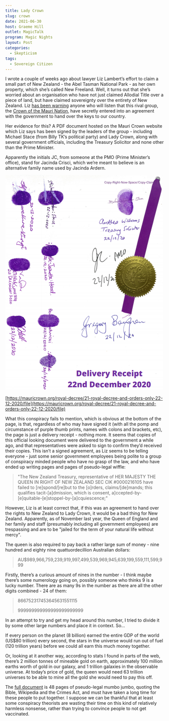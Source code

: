 ```yaml
---
title: Lady Crown
slug: crown
date: 2021-06-30
host: Graeme Hill
outlet: MagicTalk
program: Magic Nights
layout: Post
categories:
  - Skepticism
tags:
  - Sovereign Citizen
---
```


I wrote a couple of weeks ago about lawyer Liz Lambert’s effort to claim a small part of New Zealand - the Abel Tasman National Park - as her own property, which she’s called New Freeland. Well, it turns out that she’s worried about an organisation who have not just claimed Allodial Title over a piece of land, but have claimed sovereignty over the entirety of New Zealand. Liz [has been warning](https://podcasts.google.com/feed/aHR0cHM6Ly9mZWVkLnBvZGJlYW4uY29tL2xpYmVydHluei9mZWVkLnhtbA/episode/bGliZXJ0eW56LnBvZGJlYW4uY29tLzgzMzU1ZGIzLTUwYTEtMzlmMi04ZjlmLWU0NGU2ZDkyNDIyMw?sa=X&ved=0CAUQkfYCahcKEwiA57KS6LzxAhUAAAAAHQAAAAAQEQ) anyone who will listen that this rival group, the [Crown of the Mauri Nation](https://mauricrown.org/), have secretly entered into an agreement with the government to hand over the keys to our country.

<!-- more -->

Her evidence for this? A PDF document hosted on the Mauri Crown website which Liz says has been signed by the leaders of the group - including Michael Stace (from Billy TK’s political party) and Lady Crown, along with several government officials, including the Treasury Solicitor and none other than the Prime Minister.

Apparently the initials JC, from someone at the PMO (Prime Minister’s office), stand for Jacinda Crisci, which we’re meant to believe is an alternative family name used by Jacinda Ardern.

![Lady Crown](./image1.png)

[https://mauricrown.org/royal-decree/21-royal-decree-and-orders-only-22-12-2020/file](https://mauricrown.org/royal-decree/21-royal-decree-and-orders-only-22-12-2020/file)

What this conspiracy fails to mention, which is obvious at the bottom of the page, is that, regardless of who may have signed it (with all the pomp and circumstance of purple thumb prints, names with colons and brackets, etc), the page is just a delivery receipt - nothing more. It seems that copies of this official looking document were delivered to the government a while ago, and that representatives were asked to sign to confirm they’d received their copies. This isn’t a signed agreement, as Liz seems to be telling everyone - just some senior government employees being polite to a group of conspiracy minded people who have no grasp of the law, and who have ended up writing pages and pages of pseudo-legal wiffle:

> "The New Zealand Treasury, representative of HER MAJESTY THE QUEEN IN RIGHT OF NEW ZEALAND SEC CIK #0000216105 have failed to [re]spond/[re]but to the [o]rders,  claims/[de]mands; this qualifies tacit-[a]dmission, which is consent, a]ccepted-by-[e]quitable-[e]stoppel-by-[a]cquiescence;"

However, Liz is at least correct that, if this was an agreement to hand over the rights to New Zealand to Lady Crown, it would be a bad thing for New Zealand. Apparently, as of November last year, the Queen of England and her family and staff (presumably including all government employees) are trespassing and are to be "jailed for the term of your natural life without mercy".

The queen is also required to pay back a rather large sum of money - nine hundred and eighty nine quattuordecillion Australian dollars:

> AU$989,966,759,239,919,997,499,539,969,945,639,199,559,111,599,999

Firstly, there’s a curious amount of nines in the number - I think maybe there’s some numerology going on, possibly someone who thinks 9 is a lucky number. There are as many 9s in the number as there are all the other digits combined - 24 of them:

> 866752317453645631551115
>
> 999999999999999999999999

In an attempt to try and get my head around this number, I tried to divide it by some other large numbers and place it in context. So…

If every person on the planet (8 billion) earned the entire GDP of the world (US$80 trillion) every second, the stars in the universe would run out of fuel (120 trillion years) before we could all earn this much money together.

Or, looking at it another way, according to stats I found in parts of the web, there’s 2 million tonnes of mineable gold on earth, approximately 100 million earths worth of gold in our galaxy, and 1 trillion galaxies in the observable universe. At today’s price of gold, the queen would need 63 trillion universes to be able to mine all the gold she would need to pay this off.

The [full document](https://mauricrown.org/royal-decree/13-royal-decree-proclamation/file) is 48 pages of pseudo-legal mumbo jumbo, quoting the Bible, Wikipedia and the Crimes Act, and must have taken a long time for these people to put together. I suppose we can be thankful that at least some conspiracy theorists are wasting their time on this kind of relatively harmless nonsense, rather than trying to convince people to not get vaccinated.
